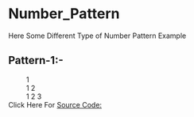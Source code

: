 # Number_Pattern

Here Some Different Type of Number Pattern Example

## Pattern-1:-    
&emsp;   &emsp; 1    
&emsp;   &emsp; 1 2   
&emsp;   &emsp; 1 2 3  
Click Here For [Source Code:](https://github.com/Mahendra710/Number_Pattern/blob/main/7.1-Number%20Pattern.py)  

